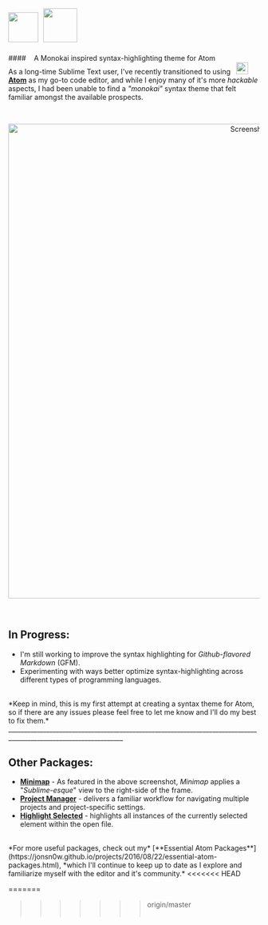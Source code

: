 <img src="http://plainicon.com/dboard/userprod/2800_a1826/prod_thumb/plainicon.com-50183-512px-db3.png" height="60"/>&nbsp; <img src="http://www.fontspace.com/preview/m/4e8396b38a455b9aa3fe163dcff31d2f.png" height="68"/>
------------------------------------------------------------------------------------------------------------------------
####&nbsp;&nbsp;&nbsp; A Monokai inspired syntax-highlighting theme for Atom
<br>
  As a long-time Sublime Text user, I've recently transitioned to using &nbsp; <img src="http://plainicon.com/dboard/userprod/2800_a1826/prod_thumb/plainicon.com-50183-512px-db3.png" width="24" height="24"/> [**Atom**](https://atom.io/) as my go-to code editor, and while I enjoy many of it's more *hackable* aspects, I had been unable to find a *"monokai"* syntax theme that felt familiar amongst the available prospects.  

  <br>
    <p align="center">
    <img src="https://github.com/JonSn0w/Atomic-Monokai-Syntax/blob/master/screenshots/javaPreview.png" width="950" title="Screenshot">
    </p>
<br>

## In Progress:

  * I'm still working to improve the syntax highlighting for *Github-flavored Markdown* (GFM).  
  * Experimenting with ways better optimize syntax-highlighting across different types of programming languages.    

<br>
*Keep in mind, this is my first attempt at creating a syntax theme for Atom, so if there are any issues please feel free to let me know and I'll do my best to fix them.*  
__________________________________________________________________________________________________________________  

## Other Packages:

  * [**Minimap**](https://atom.io/packages/minimap) - As featured in the above screenshot, *Minimap* applies a "*Sublime-esque*"  view to the right-side of the frame.
  * [**Project Manager**](https://atom.io/packages/project-manager) - delivers a familiar workflow for navigating multiple projects and project-specific settings.
  * [**Highlight Selected**](https://atom.io/packages/highlight-selected) - highlights all instances of the currently selected element within the open file.

<br>
*For more useful packages, check out my* [**Essential Atom Packages**](https://jonsn0w.github.io/projects/2016/08/22/essential-atom-packages.html), *which I'll continue to keep up to date as I explore and familiarize myself with the editor and it's community.*  
<<<<<<< HEAD

=======
  
>>>>>>> origin/master
<br><br>
